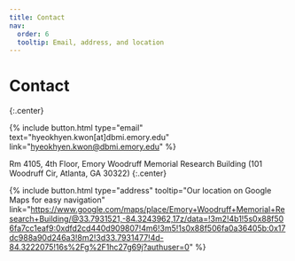 ```yaml
---
title: Contact
nav:
  order: 6
  tooltip: Email, address, and location
---
```


# Contact
{:.center}


{%
  include button.html
  type="email"
  text="hyeokhyen.kwon[at]dbmi.emory.edu"
  link="hyeokhyen.kwon@dbmi.emory.edu"
%}

Rm 4105, 4th Floor, Emory Woodruff Memorial Research Building (101 Woodruff Cir, Atlanta, GA 30322)
{:.center}

{%
  include button.html
  type="address"
  tooltip="Our location on Google Maps for easy navigation"
  link="https://www.google.com/maps/place/Emory+Woodruff+Memorial+Research+Building/@33.7931521,-84.3243962,17z/data=!3m2!4b1!5s0x88f506fa7cc1eaf9:0xdfd2cd440d909807!4m6!3m5!1s0x88f506fa0a36405b:0x17dc988a90d246a3!8m2!3d33.7931477!4d-84.3222075!16s%2Fg%2F1hc27g69j?authuser=0"
%}